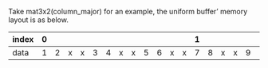 Take mat3x2(column_major) for an example, the uniform buffer’ memory layout is as below.

| index | 0  |    |    |    |    |    |    |    |    |    |    |    | 1  |    |    |    |    |     |    |    |     |     |    |    | 2   |    |
|:------|:---|:---|:---|:---|:---|:---|:---|:---|:---|:---|:---|:---|:---|:---|:---|:---|:---|:--- |:---|:---|:--- |:--- |:---|:---|:--- |:---|
| data  | 1  | 2  | x  | x  | 3  | 4  | x  | x  | 5  | 6  | x  | x  | 7  | 8  | x  | x  | 9  | 10  | x  | x  | 11  | 12  | x  | x  | 13  | 14 |
